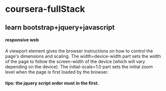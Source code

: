 # coursera-fullStack
## learn  bootstrap+jquery+javascript
#### responsive web
  A <meta> viewport element gives the browser instructions on how to control the page's dimensions and scaling.
  The width=device-width part sets the width of the page to follow the screen-width of the device (which will vary depending on the device).
  The initial-scale=1.0 part sets the initial zoom level when the page is first loaded by the browser.
#### tips: the jquery script order must in the first.
